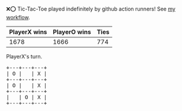 :x::o: Tic-Tac-Toe played indefinitely by github action runners! See [my workflow](.github/workflows/play.yaml).

|PlayerX wins|PlayerO wins|Ties|
|-|-|-|
|1678|1666|774|

PlayerX's turn.

<pre>
+---+---+---+
| O |   | X |
+---+---+---+
| O |   | X |
+---+---+---+
|   | O | X |
+---+---+---+
</pre>